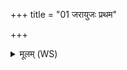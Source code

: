 +++
title = "01 जरायुजः प्रथम"

+++
<details><summary>मूलम् (WS)</summary>

जरायुजः प्रथम उस्त्रियो वृषा वातभ्रजा स्तनयन्नेति वृष्ट्या । तु. शौ.सं. १.१२  
स नो मृडाति तन्व ऋजुगो रुजन् य एकमोजस्त्रेधा विचक्रे ॥ १ ॥
</details>